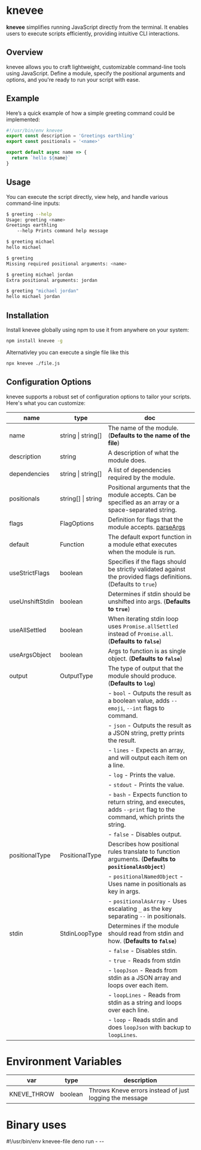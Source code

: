 # knevee

**knevee** simplifies running JavaScript directly from the terminal. It enables
users to execute scripts efficiently, providing intuitive CLI interactions.

## Overview

knevee allows you to craft lightweight, customizable command-line tools using
JavaScript. Define a module, specify the positional arguments and options, and
you're ready to run your script with ease.

## Example

Here’s a quick example of how a simple greeting command could be implemented:

```js
#!/usr/bin/env knevee
export const description = 'Greetings earthling'
export const positionals = '<name>'

export default async name => {
  return `hello ${name}`
}
```

## Usage

You can execute the script directly, view help, and handle various command-line
inputs:

```bash
$ greeting --help
Usage: greeting <name>
Greetings earthling
    --help Prints command help message

$ greeting michael
hello michael

$ greeting
Missing required positional arguments: <name>

$ greeting michael jordan
Extra positional arguments: jordan

$ greeting "michael jordan"
hello michael jordan
```

## Installation

Install knevee globally using npm to use it from anywhere on your system:

```bash
npm install knevee -g
```

Alternativley you can execute a single file like this

```bash
npx knevee ./file.js
```

## Configuration Options

knevee supports a robust set of configuration options to tailor your scripts.
Here's what you can customize:

<!-- start run npm -s run doc-options-md -->

| name            | type               | doc                                                                                                                      |
| --------------- | ------------------ | ------------------------------------------------------------------------------------------------------------------------ |
| name            | string \| string[] | The name of the module. (**Defaults to the name of the file**)                                                           |
| description     | string             | A description of what the module does.                                                                                   |
| dependencies    | string \| string[] | A list of dependencies required by the module.                                                                           |
| positionals     | string[] \| string | Positional arguments that the module accepts. Can be specified as an array or a space-separated string.                  |
| flags           | FlagOptions        | Definition for flags that the module accepts. [parseArgs](https://nodejs.org/api/util.html#utilparseargsconfig)          |
| default         | Function           | The default export function in a module ethat executes when the module is run.                                           |
| useStrictFlags  | boolean            | Specifies if the flags should be strictly validated against the provided flags definitions. (Defaults to `true`)         |
| useUnshiftStdin | boolean            | Determines if stdin should be unshifted into args. (**Defaults to `true`**)                                              |
| useAllSettled   | boolean            | When iterating stdin loop uses `Promise.allSettled` instead of `Promise.all`. (**Defaults to `false`**)                  |
| useArgsObject   | boolean            | Args to function is as single object. (**Defaults to `false`**)                                                          |
| output          | OutputType         | The type of output that the module should produce. (**Defaults to `log`**)                                               |
|                 |                    | - `bool` - Outputs the result as a boolean value, adds `--emoji`, `--int` flags to command.                              |
|                 |                    | - `json` - Outputs the result as a JSON string, pretty prints the result.                                                |
|                 |                    | - `lines` - Expects an array, and will output each item on a line.                                                       |
|                 |                    | - `log` - Prints the value.                                                                                              |
|                 |                    | - `stdout` - Prints the value.                                                                                           |
|                 |                    | - `bash` - Expects function to return string, and executes, adds `--print` flag to the command, which prints the string. |
|                 |                    | - `false` - Disables output.                                                                                             |
| positionalType  | PositionalType     | Describes how positional rules translate to function arguments. (**Defaults to `positionalAsObject`**)                   |
|                 |                    | - `positionalNamedObject` - Uses name in positionals as key in args.                                                     |
|                 |                    | - `positionalAsArray` - Uses escalating `_` as the key separating `--` in positionals.                                   |
| stdin           | StdinLoopType      | Determines if the module should read from stdin and how. (**Defaults to `false`**)                                       |
|                 |                    | - `false` - Disables stdin.                                                                                              |
|                 |                    | - `true` - Reads from stdin                                                                                              |
|                 |                    | - `loopJson` - Reads from stdin as a JSON array and loops over each item.                                                |
|                 |                    | - `loopLines` - Reads from stdin as a string and loops over each line.                                                   |
|                 |                    | - `loop` - Reads stdin and does `loopJson` with backup to `loopLines`.                                                   |

<!-- end run -->

# Environment Variables

<!-- start run cat ./env-options.json | tsx ./scripts/json2markdown.ts -->

| var         | type    | description                                             |
| ----------- | ------- | ------------------------------------------------------- |
| KNEVE_THROW | boolean | Throws Kneve errors instead of just logging the message |

<!-- end run -->

# Binary uses

<!-- #!/usr/bin/env node --experimental-strip-types --experimental-detect-module --disable-warning=MODULE_TYPELESS_PACKAGE_JSON --disable-warning=ExperimentalWarning -->

#!/usr/bin/env knevee-file deno run - --

